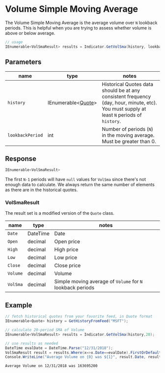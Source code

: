 ﻿# Volume Simple Moving Average

The Volume Simple Moving Average is the average volume over `N` lookback periods.  This is helpful when you are trying to assess whether volume is above or below average.

```csharp
// usage
IEnumerable<VolSmaResult> results = Indicator.GetVolSma(history, lookbackPeriod);  
```

## Parameters

| name | type | notes
| -- |-- |--
| `history` | IEnumerable\<[Quote](../../docs/GUIDE.md#quote)\> | Historical Quotes data should be at any consistent frequency (day, hour, minute, etc).  You must supply at least `N` periods of `history`.
| `lookbackPeriod` | int | Number of periods (`N`) in the moving average.  Must be greater than 0.

## Response

```csharp
IEnumerable<VolSmaResult>
```

The first `N-1` periods will have `null` values for `VolSma` since there's not enough data to calculate.  We always return the same number of elements as there are in the historical quotes.

### VolSmaResult

The result set is a modified version of the `Quote` class.

| name | type | notes
| -- |-- |--
| `Date` | DateTime | Date
| `Open` | decimal | Open price
| `High` | decimal | High price
| `Low` | decimal | Low price
| `Close` | decimal | Close price
| `Volume` | decimal | Volume
| `VolSma` | decimal | Simple moving average of `Volume` for `N` lookback periods

## Example

```csharp
// fetch historical quotes from your favorite feed, in Quote format
IEnumerable<Quote> history = GetHistoryFromFeed("MSFT");

// calculate 20-period SMA of Volume
IEnumerable<VolSmaResult> results = Indicator.GetVolSma(history,20);

// use results as needed
DateTime evalDate = DateTime.Parse("12/31/2018");
VolSmaResult result = results.Where(x=>x.Date==evalDate).FirstOrDefault();
Console.WriteLine("Average Volume on {0} was ${1}", result.Date, result.VolSma);
```

```bash
Average Volume on 12/31/2018 was 163695200
```
